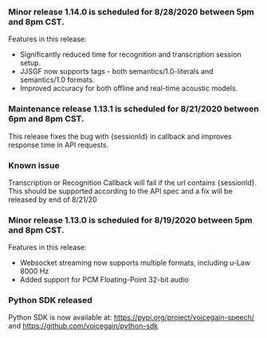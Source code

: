 ### Minor release 1.14.0 is scheduled for 8/28/2020 between 5pm and 8pm CST.

Features in this release:
* Significantly reduced time for recognition and transcription session setup.
* JJSGF now supports tags - both semantics/1.0-literals and semantics/1.0 formats.
* Improved accuracy for both offline and real-time acoustic models.

### Maintenance release 1.13.1 is scheduled for 8/21/2020 between 6pm and 8pm CST.

This release fixes the bug with {sessionId} in callback and improves response time in API requests. 

### Known issue

Transcription or Recognition Callback will fail if the url contains {sessionId}. This should be supported according to the API spec and a fix will be released by end of 8/21/20 

### Minor release 1.13.0 is scheduled for 8/19/2020 between 5pm and 8pm CST.

Features in this release:
* Websocket streaming now supports multiple formats, including u-Law 8000 Hz 
* Added support for PCM Floating-Point 32-bit audio

### Python SDK released

Python SDK is now available at: https://pypi.org/project/voicegain-speech/ and https://github.com/voicegain/python-sdk





















